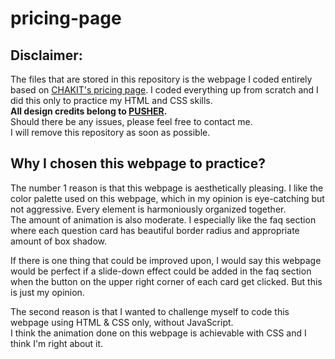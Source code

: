 # pricing-page

## Disclaimer:
The files that are stored in this repository is the webpage I coded entirely based on [CHAKIT's pricing page](https://pusher.com/chatkit/pricing).
I coded everything up from scratch and I did this only to practice my HTML and CSS skills.  
**All design credits belong to [PUSHER](https://pusher.com/).**  
Should there be any issues, please feel free to contact me.  
I will remove this repository as soon as possible.

## Why I chosen this webpage to practice?
The number 1 reason is that this webpage is aesthetically pleasing.
I like the color palette used on this webpage, 
which in my opinion is eye-catching but not aggressive.
Every element is harmoniously organized together.  
The amount of animation is also moderate. 
I especially like the faq section where each question card has beautiful border radius and appropriate amount of box shadow.

If there is one thing that could be improved upon, 
I would say this webpage would be perfect if a slide-down effect could be added in the faq section when the button on the upper right corner of each card get clicked.
But this is just my opinion.

The second reason is that I wanted to challenge myself to code this webpage using HTML & CSS only, without JavaScript.  
I think the animation done on this webpage is achievable with CSS and I think I'm right about it.



